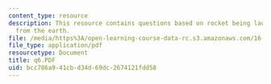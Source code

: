 ```yaml
---
content_type: resource
description: This resource contains questions based on rocket being launched vertically
  from the earth.
file: /media/https%3A/open-learning-course-data-rc.s3.amazonaws.com/16-01-unified-engineering-i-ii-iii-iv-fall-2005-spring-2006/bcc786a941cbd34d69dc2674121fdd58_q6.PDF
file_type: application/pdf
resourcetype: Document
title: q6.PDF
uid: bcc786a9-41cb-d34d-69dc-2674121fdd58
---
```

